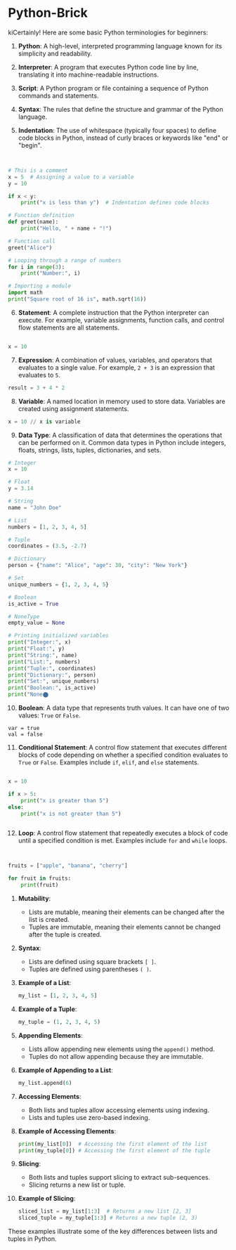 # Python-Brick

kiCertainly! Here are some basic Python terminologies for beginners:

1. **Python**: A high-level, interpreted programming language known for its simplicity and readability.

2. **Interpreter**: A program that executes Python code line by line, translating it into machine-readable instructions.

3. **Script**: A Python program or file containing a sequence of Python commands and statements.

4. **Syntax**: The rules that define the structure and grammar of the Python language.

5. **Indentation**: The use of whitespace (typically four spaces) to define code blocks in Python, instead of curly braces or keywords like "end" or "begin".

```Python 


# This is a comment
x = 5  # Assigning a value to a variable
y = 10

if x < y:
    print("x is less than y")  # Indentation defines code blocks

# Function definition
def greet(name):
    print("Hello, " + name + "!")

# Function call
greet("Alice")

# Looping through a range of numbers
for i in range(3):
    print("Number:", i)

# Importing a module
import math
print("Square root of 16 is", math.sqrt(16))


```

6. **Statement**: A complete instruction that the Python interpreter can execute. For example, variable assignments, function calls, and control flow statements are all statements.

```Python

x = 10


```

7. **Expression**: A combination of values, variables, and operators that evaluates to a single value. For example, `2 + 3` is an expression that evaluates to `5`.

```Python
result = 3 + 4 * 2


```

8. **Variable**: A named location in memory used to store data. Variables are created using assignment statements.

```Python
x = 10 // x is variable 


```

9. **Data Type**: A classification of data that determines the operations that can be performed on it. Common data types in Python include integers, floats, strings, lists, tuples, dictionaries, and sets.

```Python
# Integer
x = 10

# Float
y = 3.14

# String
name = "John Doe"

# List
numbers = [1, 2, 3, 4, 5]

# Tuple
coordinates = (3.5, -2.7)

# Dictionary
person = {"name": "Alice", "age": 30, "city": "New York"}

# Set
unique_numbers = {1, 2, 3, 4, 5}

# Boolean
is_active = True

# NoneType
empty_value = None

# Printing initialized variables
print("Integer:", x)
print("Float:", y)
print("String:", name)
print("List:", numbers)
print("Tuple:", coordinates)
print("Dictionary:", person)
print("Set:", unique_numbers)
print("Boolean:", is_active)
print("None⬤


```



10. **Boolean**: A data type that represents truth values. It can have one of two values: `True` or `False`.

```Pyhton
var = true
val = false 

```

11. **Conditional Statement**: A control flow statement that executes different blocks of code depending on whether a specified condition evaluates to `True` or `False`. Examples include `if`, `elif`, and `else` statements.

```Python

x = 10

if x > 5:
    print("x is greater than 5")
else:
    print("x is not greater than 5")



```

12. **Loop**: A control flow statement that repeatedly executes a block of code until a specified condition is met. Examples include `for` and `while` loops.


```Python


fruits = ["apple", "banana", "cherry"]

for fruit in fruits:
    print(fruit)


```

1. **Mutability**:
   - Lists are mutable, meaning their elements can be changed after the list is created.
   - Tuples are immutable, meaning their elements cannot be changed after the tuple is created.

2. **Syntax**:
   - Lists are defined using square brackets `[ ]`.
   - Tuples are defined using parentheses `( )`.

3. **Example of a List**:
   ```python
   my_list = [1, 2, 3, 4, 5]
   ```

4. **Example of a Tuple**:
   ```python
   my_tuple = (1, 2, 3, 4, 5)
   ```

5. **Appending Elements**:
   - Lists allow appending new elements using the `append()` method.
   - Tuples do not allow appending because they are immutable.

6. **Example of Appending to a List**:
   ```python
   my_list.append(6)
   ```

7. **Accessing Elements**:
   - Both lists and tuples allow accessing elements using indexing.
   - Lists and tuples use zero-based indexing.

8. **Example of Accessing Elements**:
   ```python
   print(my_list[0])  # Accessing the first element of the list
   print(my_tuple[0]) # Accessing the first element of the tuple
   ```

9. **Slicing**:
   - Both lists and tuples support slicing to extract sub-sequences.
   - Slicing returns a new list or tuple.

10. **Example of Slicing**:
    ```python
    sliced_list = my_list[1:3]  # Returns a new list [2, 3]
    sliced_tuple = my_tuple[1:3] # Returns a new tuple (2, 3)
    ```

These examples illustrate some of the key differences between lists and tuples in Python.
